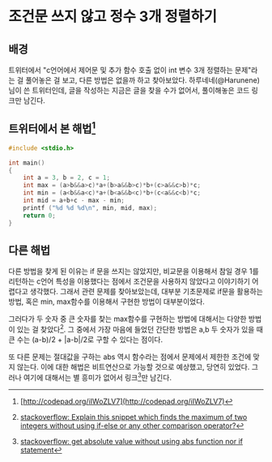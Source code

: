 # 조건문 쓰지 않고 정수 3개 정렬하기
## 배경
트위터에서 "c언어에서 제어문 및 추가 함수 호출 없이 int 변수 3개 정렬하는 문제"라는 걸 풀어놓은 걸 보고, 다른 방법은 없을까 하고 찾아보았다.
하루네네(@Harunene)님이 쓴 트위터인데, 글을 작성하는 지금은 글을 찾을 수가 없어서, 풀이해놓은 코드 링크만 남긴다.

## 트위터에서 본 해법[^twitter_sol]
```c
#include <stdio.h>

int main()
{
    int a = 3, b = 2, c = 1;
    int max = (a>b&&a>c)*a+(b>a&&b>c)*b+(c>a&&c>b)*c;
    int min = (a<b&&a<c)*a+(b<a&&b<c)*b+(c<a&&c<b)*c;
    int mid = a+b+c - max - min;
    printf ("%d %d %d\n", min, mid, max);
    return 0;
}
```


## 다른 해법
다른 방법을 찾게 된 이유는 if 문을 쓰지는 않았지만, 비교문을 이용해서 참일 경우 1를 리턴하는 c언어 특성을 이용했다는 점에서 조건문을 사용하지 않았다고 이야기하기 어렵다고 생각했다. 그래서 관련 문제를 찾아보았는데, 대부분 기초문제로 if문을 활용하는 방법, 혹은 min, max함수를 이용해서 구현한 방법이 대부분이었다.

그러다가 두 숫자 중 큰 숫자를 찾는 max함수를 구현하는 방법에 대해서는 다양한 방법이 있는 걸 찾았다[^max].
그 중에서 가장 마음에 들었던 간단한 방법은 a,b 두 숫자가 있을 때 큰 수는 (a-b)/2 + |a-b|/2로 구할 수 있다는 점이다.

또 다른 문제는 절대값을 구하는 abs 역시 함수라는 점에서 문제에서 제한한 조건에 맞지 않는다. 이에 대한 해법은 비트연산으로 가능할 것으로 예상했고, 당연히 있었다. 그러나 여기에 대해서는 별 흥미가 없어서 링크[^abs]만 남긴다.

[^twitter_sol]: [http://codepad.org/iIWoZLV7](http://codepad.org/iIWoZLV7)
[^max]: [stackoverflow: Explain this snippet which finds the maximum of two integers without using if-else or any other comparison operator?](http://stackoverflow.com/questions/4772780/explain-this-snippet-which-finds-the-maximum-of-two-integers-without-using-if-el)
[^abs]: [stackoverflow: get absolute value without using abs function nor if statement](http://stackoverflow.com/questions/9772348/get-absolute-value-without-using-abs-function-nor-if-statement)